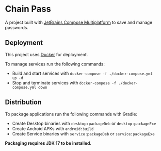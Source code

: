 # Chain Pass

A project built with [JetBrains Compose Multiplatform](https://www.jetbrains.com/lp/compose-mpp/)
to save and manage passwords.

## Deployment

This project uses [Docker](https://www.docker.com/) for deployment.

To manage services run the following commands:

- Build and start services with `docker-compose -f ./docker-compose.yml up -d`
- Stop and terminate services with `docker-compose -f ./docker-compose.yml down`

## Distribution

To package applications run the following commands with Gradle:

- Create Desktop binaries with `desktop:packageDeb` or `desktop:packageExe`
- Create Android APKs with `android:build`
- Create Service binaries with `service:packageDeb` or `service:packageExe`

**Packaging requires JDK 17 to be installed.**

